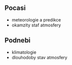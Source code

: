 ## Pocasi
- meteorologie a predikce
- okamzity staf atmosfery
## Podnebi
- klimatologie
- dlouhodoby stav atmosfery